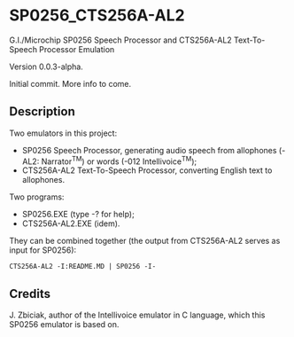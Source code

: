 # SP0256_CTS256A-AL2
G.I./Microchip SP0256 Speech Processor and CTS256A-AL2 Text-To-Speech Processor Emulation

Version 0.0.3-alpha.

Initial commit. More info to come.

## Description

Two emulators in this project:
- SP0256 Speech Processor, generating audio speech from allophones (-AL2: Narrator<sup>TM</sup>) or words (-012 Intellivoice<sup>TM</sup>);
- CTS256A-AL2 Text-To-Speech Processor, converting English text to allophones.

Two programs:
- SP0256.EXE (type -? for help);
- CTS256A-AL2.EXE (idem).


They can be combined together (the output from CTS256A-AL2 serves as input for SP0256):

`CTS256A-AL2 -I:README.MD | SP0256 -I-`


## Credits

J. Zbiciak, author of the Intellivoice emulator in C language, which this SP0256 emulator is based on.

